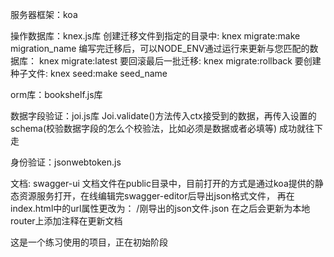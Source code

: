 服务器框架：koa

操作数据库：knex.js库
    创建迁移文件到指定的目录中:
        knex migrate:make migration_name 
    编写完迁移后，可以NODE_ENV通过运行来更新与您匹配的数据库：
        knex migrate:latest
    要回滚最后一批迁移:
        knex migrate:rollback
    要创建种子文件:
        knex seed:make seed_name    
        
orm库：bookshelf.js库

数据字段验证：joi.js库
    Joi.validate()方法传入ctx接受到的数据，再传入设置的schema(校验数据字段的怎么个校验法，比如必须是数据或者必填等)
    成功就往下走
    
身份验证：jsonwebtoken.js

文档: swagger-ui
        文档文件在public目录中，目前打开的方式是通过koa提供的静态资源服务打开，在线编辑完swagger-editor后导出json格式文件，
    再在index.html中的url属性更改为： /刚导出的json文件.json
    在之后会更新为本地router上添加注释在更新文档

这是一个练习使用的项目，正在初始阶段
